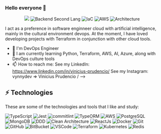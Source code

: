 ### Hello everyone 👋

<p align="center">

  <img src="https://img.shields.io/badge/-TypeScript-007ACC?style=flat-square&logo=typescript&logoColor=white" />

  <img alt="Backend Second Lang" src="https://img.shields.io/badge/Second-Python-informational" />

  <img alt="IaC" src="https://img.shields.io/badge/IaC-Terraform-blue" />
  
  <img alt="AWS" src="https://img.shields.io/badge/Cloud-AWS-orange" />
  
  <img alt="Architecture" src="https://img.shields.io/badge/Architecture-Clean%20Architecture-lightgrey" />
 
</p>

I act as a preference in software enginneer cloud with artificial intelligence, mainly in the cultural environment devops. At the moment, I have loved developing projects with Terraform in conjunction with other cloud tools.

- :office: I'm DevOps Engineer 
- 🌱 I am currently learning Python, Terraform, AWS, AI, Azure, along with DevOps culture tools
- 📫 How to reach me: 
  See my LinkedIn: https://www.linkedin.com/in/vinicius-prudencio/
  See my Instagram: vynnydev => Vinicius Prudencio /
-->

## ⚡ Technologies

These are some of the technologies and tools that I like and study:

![TypeScript](https://img.shields.io/badge/-TypeScript-007ACC?style=flat-square&logo=typescript&logoColor=white)
![Jest](https://img.shields.io/badge/-Jest-2a9d8f?style=flat-square&logo=jest&logoColor=white)
![commitlint](https://img.shields.io/badge/-commitlint-black?style=flat-square&logo=commitlint&logoColor=white)
![TypeORM](https://img.shields.io/badge/-TypeORM-blue?style=flat-typeorm&logo=white)
![AWS](https://img.shields.io/badge/-AWS-ff9f1c?style=flat-square&logo=aws&logoColor=white)
![PostgreSQL](https://img.shields.io/badge/-PostgreSQL-blue?style=flat-square&logo=postgresql)
![MongoDB](https://img.shields.io/badge/-MongoDB-1a936f?style=flat-square&logo=mongodb&logoColor=white)
![DDD](https://img.shields.io/badge/-DDD-06d6a0?style=flat-square&logo=DDD&logoColor=white)
![Clean Architecture](https://img.shields.io/badge/-Clean%20Architecture-06d6a0?style=flat-square&logo=Clean-Architecture&logoColor=white)
![ReactJs](https://img.shields.io/badge/-ReactJS-7209b7?style=flat-square&logo=react&logoColor=white)
![Docker](https://img.shields.io/badge/-Docker-f8f4f2?style=flat-square&logo=docker&logoColor=docker)
![Git](https://img.shields.io/badge/-Git-black?style=flat-square&logo=git)
![GitHub](https://img.shields.io/badge/-GitHub-181717?style=flat-square&logo=github)
![BitBucket](https://img.shields.io/badge/-BitBucket-181717?style=flat-square&logo=bitbucket)
![VSCode](https://img.shields.io/badge/-VSCode-007ACC?style=flat-square&logo=visual-studio-code&logoColor=white)
![Terraform](https://img.shields.io/badge/Terraform-f8f4f2?style=flat-square&logo=terraform)
![Kubernetes](https://img.shields.io/badge/Kubernetes-f8f4f2?style=flat-square&logo=kubernetes)
![Redis](https://img.shields.io/badge/Redis-f8f4f2?style=flat-square&logo=redis)
